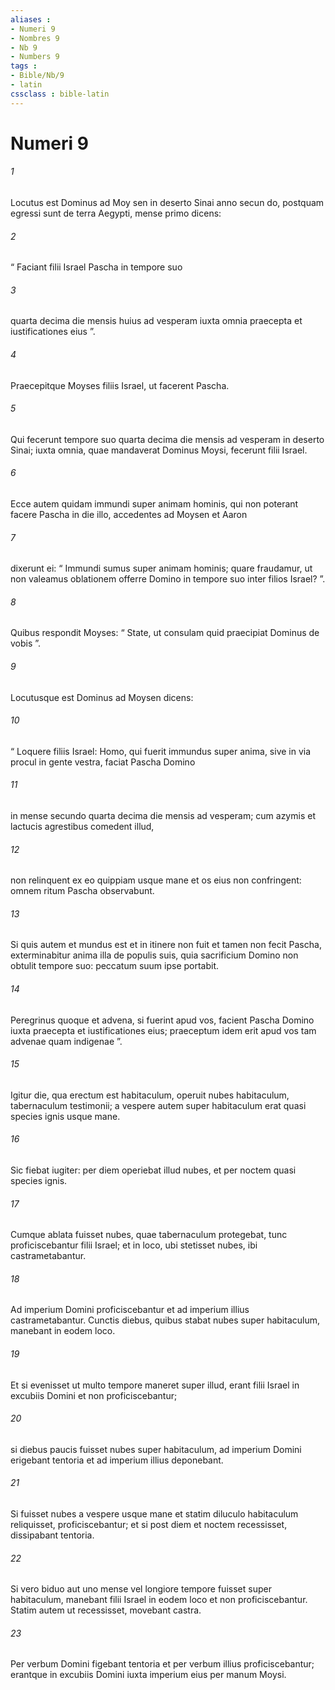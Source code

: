 ```yaml
---
aliases : 
- Numeri 9
- Nombres 9
- Nb 9
- Numbers 9
tags : 
- Bible/Nb/9
- latin
cssclass : bible-latin
---
```


# Numeri 9

###### 1
Locutus est Dominus ad Moy sen in deserto Sinai anno secun do, postquam egressi sunt de terra Aegypti, mense primo dicens: 
###### 2
“ Faciant filii Israel Pascha in tempore suo 
###### 3
quarta decima die mensis huius ad vesperam iuxta omnia praecepta et iustificationes eius ”. 
###### 4
Praecepitque Moyses filiis Israel, ut facerent Pascha. 
###### 5
Qui fecerunt tempore suo quarta decima die mensis ad vesperam in deserto Sinai; iuxta omnia, quae mandaverat Dominus Moysi, fecerunt filii Israel.
###### 6
Ecce autem quidam immundi super animam hominis, qui non poterant facere Pascha in die illo, accedentes ad Moysen et Aaron 
###### 7
dixerunt ei: “ Immundi sumus super animam hominis; quare fraudamur, ut non valeamus oblationem offerre Domino in tempore suo inter filios Israel? ”. 
###### 8
Quibus respondit Moyses: “ State, ut consulam quid praecipiat Dominus de vobis ”.
###### 9
Locutusque est Dominus ad Moysen dicens: 
###### 10
“ Loquere filiis Israel: Homo, qui fuerit immundus super anima, sive in via procul in gente vestra, faciat Pascha Domino 
###### 11
in mense secundo quarta decima die mensis ad vesperam; cum azymis et lactucis agrestibus comedent illud, 
###### 12
non relinquent ex eo quippiam usque mane et os eius non confringent: omnem ritum Pascha observabunt.
###### 13
Si quis autem et mundus est et in itinere non fuit et tamen non fecit Pascha, exterminabitur anima illa de populis suis, quia sacrificium Domino non obtulit tempore suo: peccatum suum ipse portabit. 
###### 14
Peregrinus quoque et advena, si fuerint apud vos, facient Pascha Domino iuxta praecepta et iustificationes eius; praeceptum idem erit apud vos tam advenae quam indigenae ”.
###### 15
Igitur die, qua erectum est habitaculum, operuit nubes habitaculum, tabernaculum testimonii; a vespere autem super habitaculum erat quasi species ignis usque mane. 
###### 16
Sic fiebat iugiter: per diem operiebat illud nubes, et per noctem quasi species ignis. 
###### 17
Cumque ablata fuisset nubes, quae tabernaculum protegebat, tunc proficiscebantur filii Israel; et in loco, ubi stetisset nubes, ibi castrametabantur. 
###### 18
Ad imperium Domini proficiscebantur et ad imperium illius castrametabantur. Cunctis diebus, quibus stabat nubes super habitaculum, manebant in eodem loco. 
###### 19
Et si evenisset ut multo tempore maneret super illud, erant filii Israel in excubiis Domini et non proficiscebantur; 
###### 20
si diebus paucis fuisset nubes super habitaculum, ad imperium Domini erigebant tentoria et ad imperium illius deponebant. 
###### 21
Si fuisset nubes a vespere usque mane et statim diluculo habitaculum reliquisset, proficiscebantur; et si post diem et noctem recessisset, dissipabant tentoria. 
###### 22
Si vero biduo aut uno mense vel longiore tempore fuisset super habitaculum, manebant filii Israel in eodem loco et non proficiscebantur. Statim autem ut recessisset, movebant castra.
###### 23
Per verbum Domini figebant tentoria et per verbum illius proficiscebantur; erantque in excubiis Domini iuxta imperium eius per manum Moysi.
